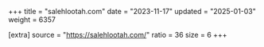 +++
title = "salehlootah.com"
date = "2023-11-17"
updated = "2025-01-03"
weight = 6357

[extra]
source = "https://salehlootah.com/"
ratio = 36
size = 6
+++

